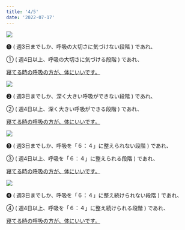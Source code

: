 ```yaml
---
title: '4/5'
date: '2022-07-17'
---
```

![](/images/a_01_.jpg)

➊ ( 週3日までしか、呼吸の大切さに気づけない段階 ) であれ、

① ( 週4日以上、呼吸の大切さに気づける段階 ) であれ、

[寝てる時の呼吸の方が、体にいいです。]()

![](/images/a_02_.jpg)

➋ ( 週3日までしか、深く大きい呼吸ができない段階 ) であれ、

② ( 週4日以上、深く大きい呼吸ができる段階 ) であれ、

[寝てる時の呼吸の方が、体にいいです。]()

![](/images/a_03_.jpg)

➌ ( 週3日までしか、呼吸を「６：４」に整えられない段階 ) であれ、

③ ( 週4日以上、呼吸を「６：４」に整えられる段階 ) であれ、

[寝てる時の呼吸の方が、体にいいです。]()

![](/images/a_04_.jpg)

➍ ( 週3日までしか、呼吸を「６：４」に整え続けられない段階 ) であれ、

④ ( 週4日以上、呼吸を「６：４」に整え続けられる段階 ) であれ、

[寝てる時の呼吸の方が、体にいいです。]()
